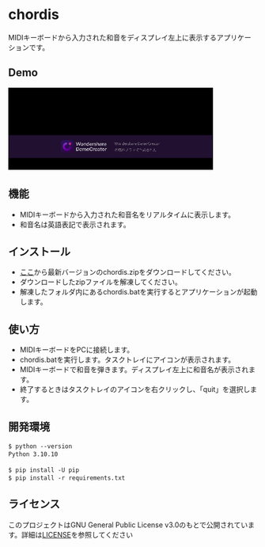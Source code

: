 # chordis
MIDIキーボードから入力された和音をディスプレイ左上に表示するアプリケーションです。

## Demo
![demo](res/demo.gif)

## 機能
- MIDIキーボードから入力された和音名をリアルタイムに表示します。
- 和音名は英語表記で表示されます。

## インストール
- [ここ](https://github.com/shuntacurosu/chordis/releases)から最新バージョンのchordis.zipをダウンロードしてください。
- ダウンロードしたzipファイルを解凍してください。
- 解凍したフォルダ内にあるchordis.batを実行するとアプリケーションが起動します。

## 使い方
- MIDIキーボードをPCに接続します。
- chordis.batを実行します。タスクトレイにアイコンが表示されます。
- MIDIキーボードで和音を弾きます。ディスプレイ左上に和音名が表示されます。
- 終了するときはタスクトレイのアイコンを右クリックし、「quit」を選択します。

## 開発環境
```
$ python --version
Python 3.10.10

$ pip install -U pip
$ pip install -r requirements.txt
```

## ライセンス
このプロジェクトはGNU General Public License v3.0のもとで公開されています。詳細は[LICENSE](https://github.com/shuntacurosu/chordis/blob/main/LICENSE)を参照してください
